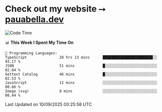 # Check out my website ⭢ [pauabella.dev](https://pauabella.dev)

<!--START_SECTION:waka-->
![Code Time](http://img.shields.io/badge/Code%20Time-4%2C774%20hrs%2011%20mins-blue)

📊 **This Week I Spent My Time On** 

```text
💬 Programming Languages: 
TypeScript               28 hrs 13 mins      ███████████████████████░░   93.17 % 
JSON                     51 mins             █░░░░░░░░░░░░░░░░░░░░░░░░   02.84 % 
Gettext Catalog          46 mins             █░░░░░░░░░░░░░░░░░░░░░░░░   02.53 % 
JavaScript               12 mins             ░░░░░░░░░░░░░░░░░░░░░░░░░   00.66 % 
Image (svg)              8 mins              ░░░░░░░░░░░░░░░░░░░░░░░░░   00.44 % 
```


 Last Updated on 10/09/2025 00:25:58 UTC
<!--END_SECTION:waka-->
